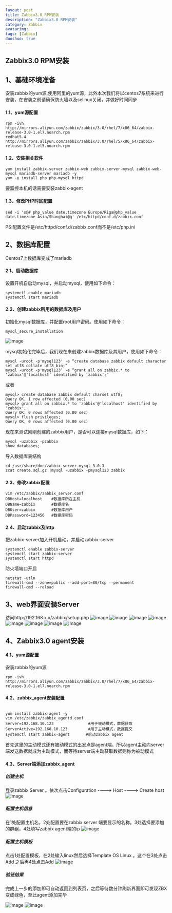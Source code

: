 ```yaml
---
layout: post
title: Zabbix3.0 RPM安装
description: "Zabbix3.0 RPM安装"
category: Zabbix
avatarimg: 
tags: [Zabbix]
duoshuo: true
---
```



## Zabbix3.0 RPM安装
## 1、基础环境准备
安装zabbix的yum源,使用阿里的yum源，此外本次我们将以centos7系统来进行安装，在安装之前请确保防火墙以及selinux关闭，并做好时间同步
#### 1.1、yum源配置

```
rpm -ivh http://mirrors.aliyun.com/zabbix/zabbix/3.0/rhel/7/x86_64/zabbix-release-3.0-1.el7.noarch.rpm
redhat5.4
http://mirrors.aliyun.com/zabbix/zabbix/3.0/rhel/5/x86_64/zabbix-release-3.0-1.el5.noarch.rpm

```
#### 1.2、安装相关软件

```
yum install zabbix-server zabbix-web zabbix-server-mysql zabbix-web-mysql mariadb-server mariadb -y
yum -y install php php-mysql httpd
```
要监控本机的话需要安装zabbix-agent

#### 1.3、修改PHP时区配置

```
sed -i 's@# php_value date.timezone Europe/Riga@php_value date.timezone Asia/Shanghai@g' /etc/httpd/conf.d/zabbix.conf
```
PS:配置文件是/etc/httpd/conf.d/zabbix.conf而不是/etc/php.ini
## 2、数据库配置
Centos7上数据库变成了mariadb
#### 2.1、启动数据库
设置开机自启动mysql，并启动mysql，使用如下命令：

```
systemctl enable mariadb
systemctl start mariadb
```
#### 2.2、创建zabbix所用的数据库及用户
初始化mysql数据库，并配置root用户密码。使用如下命令：

```
mysql_secure_installation

```
![image](https://raw.githubusercontent.com/Volcano888/Makedown-poto/master/mdphotos/2.png)

mysql初始化完毕后，我们现在来创建zabbix数据库及其用户，使用如下命令：

```
mysql -uroot -p'mysql123' -e “create database zabbix default character set utf8 collate utf8_bin;”
mysql -uroot -p'mysql123’ -e “grant all on zabbix.* to ‘zabbix'@'localhost’ identified by ‘zabbix’;”
```
或者

```
mysql> create database zabbix default charset utf8;
Query OK, 1 row affected (0.00 sec)
mysql> grant all on zabbix.* to 'zabbix'@'localhost' identified by 'zabbix';
Query OK, 0 rows affected (0.00 sec)
mysql> flush privileges;
Query OK, 0 rows affected (0.00 sec)
```
现在来测试刚刚创建的zabbix用户，是否可以连接mysql数据库，如下：

```
mysql -uzabbix -pzabbix
show databases;
```
导入数据库表结构

```
cd /usr/share/doc/zabbix-server-mysql-3.0.3
zcat create.sql.gz |mysql -uzabbix -pmysql123 zabbix
```
#### 2.3、修改zabbix配置

```
vim /etc/zabbix/zabbix_server.conf
DBHost=localhost    #数据库所在主机
DBName=zabbix       #数据库名 
DBUser=zabbix       #数据库用户 
DBPassword=123456   #数据库密码 
```
#### 2.4、启动zabbix及http

把zabbix-server加入开机启动，并启动zabbix-server
```
systemctl enable zabbix-server
systemctl start zabbix-server
systemctl start httpd

```
防火墙端口开启

```
netstat -utln     
firewall-cmd --zone=public --add-port=80/tcp --permanent
firewall-cmd --reload
```
## 3、web界面安装Server
访问http://192.168.x.x/zabbix/setup.php
![image](https://raw.githubusercontent.com/Volcano888/Makedown-poto/master/mdphotos/z1.png)
![image](https://raw.githubusercontent.com/Volcano888/Makedown-poto/master/mdphotos/z2.png)
![image](https://raw.githubusercontent.com/Volcano888/Makedown-poto/master/mdphotos/z3.png)
![image](https://raw.githubusercontent.com/Volcano888/Makedown-poto/master/mdphotos/z4.png)
![image](https://raw.githubusercontent.com/Volcano888/Makedown-poto/master/mdphotos/z5.png)
![image](https://raw.githubusercontent.com/Volcano888/Makedown-poto/master/mdphotos/z6.png)
![image](https://raw.githubusercontent.com/Volcano888/Makedown-poto/master/mdphotos/z7.png)
![image](https://raw.githubusercontent.com/Volcano888/Makedown-poto/master/mdphotos/z8.png)

## 4、Zabbix3.0 agent安装
#### 4.1、yum源配置
安装zabbix的yum源

```
rpm -ivh http://mirrors.aliyun.com/zabbix/zabbix/3.0/rhel/7/x86_64/zabbix-release-3.0-1.el7.noarch.rpm
```
#### 4.2、zabbix_agent安装配置

```

yum install zabbix-agent -y
vim /etc/zabbix/zabbix_agentd.conf     
Server=192.168.10.123               #用于被动模式，数据获取
ServerActive=192.168.10.123         #用于主动模式，数据提交
systemctl start zabbix-agent       #启动zabbix agent

```
首先这里的主动模式还有被动模式的出发点是agent端，所以agent主动向server端发送数据就成为主动模式，而等待server端主动获取数据则称为被动模式
#### 4.3、Server端添加zabbix_agent

##### 创建主机
登录zabbix Server 。依次点击Configuration ----> Host ----> Create host
![image](https://raw.githubusercontent.com/Volcano888/Makedown-poto/master/mdphotos/agent1.png)

##### 配置主机信息
在1处配置主机名，2处配置要在zabbix server 端要显示的名称。3处选择要添加的群组，4处填写zabbix agent端的ip
![image](https://raw.githubusercontent.com/Volcano888/Makedown-poto/master/mdphotos/agent2.png)

##### 配置主机模板
点击1处配置模板，在2处输入linux然后选择Template OS Linux 。这个在3处点击Add 之后再4处点击Add
![image](https://raw.githubusercontent.com/Volcano888/Makedown-poto/master/mdphotos/agent3.png)

##### 验证结果
完成上一步的添加即可自动返回到列表页，之后等待数分钟刷新界面即可发现ZBX变成绿色，至此agent添加完毕

![image](https://raw.githubusercontent.com/Volcano888/Makedown-poto/master/mdphotos/agent4.png)
![image](https://raw.githubusercontent.com/Volcano888/Makedown-poto/master/mdphotos/agent5.png)
